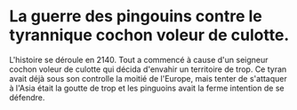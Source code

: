# La guerre des pingouins contre le tyrannique cochon voleur de culotte.

L'histoire se déroule en 2140.
Tout a commencé à cause d'un seigneur cochon voleur de culotte qui décida d'envahir un territoire de trop.
Ce tyran avait déjà sous son controlle la moitié de l'Europe, mais tenter de s'attaquer à l'Asia était la goutte de trop et les pinguoins avait la ferme intention de se défendre.
